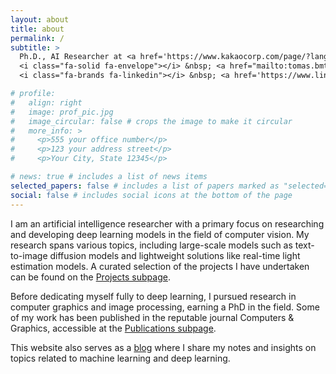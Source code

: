 ```yaml
---
layout: about
title: about
permalink: /
subtitle: >
  Ph.D., AI Researcher at <a href='https://www.kakaocorp.com/page/?lang=en'>Kakao Corporation</a>, South Korea <br> 
  <i class="fa-solid fa-envelope"></i> &nbsp; <a href="mailto:tomas.bmt@gmail.com">tomas.bmt@gmail.com</a> <br>
  <i class="fa-brands fa-linkedin"></i> &nbsp; <a href='https://www.linkedin.com/in/tuanminhbui/'>www.linkedin.com/in/tuanminhbui</a>

# profile:
#   align: right
#   image: prof_pic.jpg
#   image_circular: false # crops the image to make it circular
#   more_info: >
#     <p>555 your office number</p>
#     <p>123 your address street</p>
#     <p>Your City, State 12345</p>

# news: true # includes a list of news items
selected_papers: false # includes a list of papers marked as "selected={true}"
social: false # includes social icons at the bottom of the page
---
```


<!-- Write your biography here. Tell the world about yourself. Link to your favorite [subreddit](http://reddit.com). You can put a picture in, too. The code is already in, just name your picture `prof_pic.jpg` and put it in the `img/` folder.

Put your address / P.O. box / other info right below your picture. You can also disable any of these elements by editing `profile` property of the YAML header of your `_pages/about.md`. Edit `_bibliography/papers.bib` and Jekyll will render your [publications page](/al-folio/publications/) automatically.

Link to your social media connections, too. This theme is set up to use [Font Awesome icons](https://fontawesome.com/) and [Academicons](https://jpswalsh.github.io/academicons/), like the ones below. Add your Facebook, Twitter, LinkedIn, Google Scholar, or just disable all of them. -->

I am an artificial intelligence researcher with a primary focus on researching and developing deep learning models in the field of computer vision. My research spans various topics, including large-scale models such as text-to-image diffusion models and lightweight solutions like real-time light estimation models. A curated selection of the projects I have undertaken can be found on the [Projects subpage](/my-blog/projects).

Before dedicating myself fully to deep learning, I pursued research in computer graphics and image processing, earning a PhD in the field. Some of my work has been published in the reputable journal Computers & Graphics, accessible at the [Publications subpage](/my-blog/publications/).

This website also serves as a [blog](/my-blog/blog) where I share my notes and insights on topics related to machine learning and deep learning.
